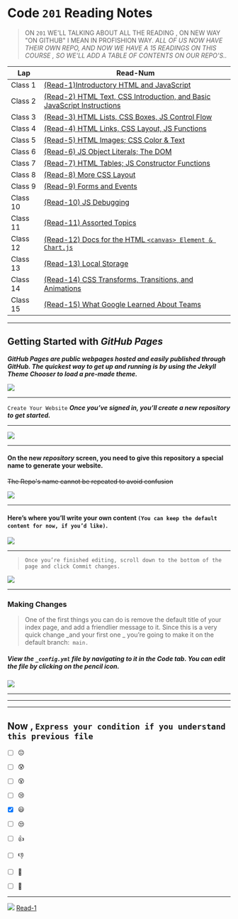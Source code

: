 # Code `201` Reading Notes


> ON `201` WE'LL TALKING ABOUT ALL THE READING , ON NEW WAY "ON GITHUB" I MEAN IN PROFISHION WAY.
 > *ALL OF US NOW HAVE THEIR OWN REPO, AND NOW WE HAVE A 15 READINGS ON THIS COURSE , SO WE'LL ADD A TABLE OF CONTENTS ON OUR REPO'S..*


|     Lap                  | Read-Num                                                                                                 |  
|  ---------------         | -------------------------------------------------------------------------------------------------------  | 
|    Class 1               | [(Read-1)Introductory HTML and JavaScript](https://dana-kiswani.github.io/201-reading-note/class-01)     | 
|    Class 2               | [(Read-2) HTML Text, CSS Introduction, and Basic JavaScript Instructions]()                              | 
|    Class 3               | [(Read-3) HTML Lists, CSS Boxes, JS Control Flow]()                                                      | 
|    Class 4               | [(Read-4) HTML Links, CSS Layout, JS Functions]()                                                        | 
|    Class 5               | [(Read-5) HTML Images; CSS Color & Text]()                                                               | 
|    Class 6               | [(Read-6) JS Object Literals; The DOM]()                                                                 | 
|    Class 7               | [(Read-7) HTML Tables; JS Constructor Functions]()                                                       | 
|    Class 8               | [(Read-8) More CSS Layout]()                                                                             | 
|    Class 9               | [(Read-9) Forms and Events]()                                                                            |
|    Class 10              | [(Read-10) JS Debugging]()                                                                               | 
|    Class 11              | [(Read-11) Assorted Topics]()                                                                            | 
|    Class 12              | [(Read-12) Docs for the HTML `<canvas> Element & Chart.js`]()                                            | 
|    Class 13              | [(Read-13) Local Storage ]()                                                                             | 
|    Class 14              | [(Read-14) CSS Transforms, Transitions, and Animations]()                                                | 
|    Class 15              | [(Read-15) What Google Learned About Teams]()                                                            | 

<hr>





## Getting Started with _GitHub Pages_


***GitHub Pages are public webpages hosted and easily published through GitHub. The quickest way to get up and running is by using the Jekyll Theme Chooser to load a pre-made theme.***

![]( https://speckyboy.com/wp-content/uploads/2013/03/github-pages-featured-image-screen.png)

<hr>

```Create Your Website```
***Once you’ve signed in, you’ll create a new repository to get started.***
<hr>

![](https://guides.github.com/features/pages/create-new-repo-button.png)

<hr>

#### On the new _repository_ screen, you need to give this repository a special name to generate your website. 
~~The Repo's name cannot be repeated to avoid confusion~~

![](https://guides.github.com/features/pages/create-new-repo-screen.png)

<hr>

#### Here’s where you’ll write your own content `(You can keep the default content for now, if you’d like)`.
![](https://guides.github.com/features/pages/code-editor.png)
<hr>

> `Once you’re finished editing, scroll down to the bottom of the page and click Commit changes.`


![](https://guides.github.com/features/pages/commit-edits.png)

<hr>

### Making Changes
> One of the first things you can do is remove the default title of your index page, and add a friendlier message to it. Since this is a very quick change _and your first one _ you’re going to make it on the default branch:` main.`

##### View the `_config.yml` file by navigating to it in the **Code** tab. You can edit the file by clicking on the pencil icon.

![](https://guides.github.com/features/pages/edit-file.png)

<hr>
<hr>
<hr>

 

##  Now , `Express your condition if you understand this previous file `

 - [ ]  :pensive:  <br>
 - [ ]  :cold_sweat: <br>
 - [ ]  :dizzy_face:<br>
 - [ ]  :cry: <br>
 - [x]  :smiley: <br>
 - [ ]  :unamused: <br>
 - [ ]  :thumbsup:  <br>
 - [ ]  :-1: <br>
 - [ ]  :muscle: <br>
 - [ ]  :100: <br>


<hr>

![](https://assets.website-files.com/5d440ec0b47bfbe0f4ca8018/5d440ec0b47bfbe73aca81e3_button.gif)
[Read-1](https://dana-kiswani.github.io/201-reading-note/class-01)


